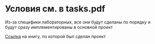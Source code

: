 # Условия см. в tasks.pdf

Из-за специфики лабораторных, все они будут сделаны по порядку и будут сразу имплементированы в основной проект 

[Ссылка](https://books.4nmv.ru/books/metody_i_algoritmy_kompyuternoi_grafiki_v_primerakh_na_visual_c_3642842.pdf "Книга преподавателя") на книгу, по которой был сделан проект
